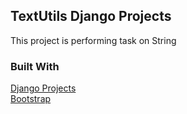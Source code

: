 <!-- GETTING STARTED -->
## TextUtils Django Projects

This project is performing task on String 

### Built With

<a href="www.djangoproject.com" target="_blank">Django Projects</a><br>
<a href="www.Bootstrap.com" target="_blank">Bootstrap</a>

